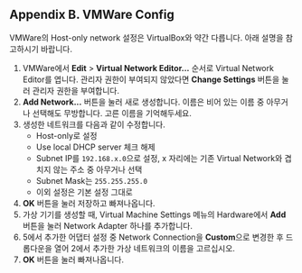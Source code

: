 ## Appendix B. VMWare Config

VMWare의 Host-only network 설정은 VirtualBox와 약간 다릅니다. 아래 설명을 참고하시기 바랍니다.

1. VMWare에서 **Edit** > **Virtual Network Editor...** 순서로 Virtual Network Editor를 엽니다. 관리자 권한이 부여되지 않았다면 **Change Settings** 버튼을 눌러 관리자 권한을 부여합니다.
2. **Add Network...** 버튼을 눌러 새로 생성합니다. 이름은 비어 있는 이름 중 아무거나 선택해도 무방합니다. 고른 이름을 기억해두세요.
3. 생성한 네트워크를 다음과 같이 수정합니다.
   - Host-only로 설정
   - Use local DHCP server 체크 해제
   - Subnet IP를 `192.168.x.0`으로 설정, x 자리에는 기존 Virtual Network와 겹치지 않는 주소 중 아무거나 선택
   - Subnet Mask는 `255.255.255.0`
   - 이외 설정은 기본 설정 그대로
4. **OK** 버튼을 눌러 저장하고 빠져나옵니다.
5. 가상 기기를 생성할 때, Virtual Machine Settings 메뉴의 Hardware에서 **Add** 버튼을 눌러 Network Adapter 하나를 추가합니다.
6. 5에서 추가한 어댑터 설정 중 Network Connection을 **Custom**으로 변경한 후 드롭다운을 열어 2에서 추가한 가상 네트워크의 이름을 고르십시오.
7. **OK** 버튼을 눌러 빠져나옵니다.
